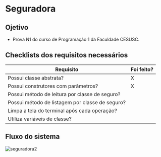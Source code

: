 # Seguradora

## Ojetivo
 
 - Prova N1 do curso de Programação 1 da Faculdade CESUSC.

## Checklists dos requisitos necessários

| Requisito | Foi feito? |
| --- | --- |
| Possui classe abstrata? | X |
| Possui construtores com parâmetros? | X |
| Possui método de leitura por classe de seguro? | |
| Possui método de listagem por classe de seguro? | |
| Limpa a tela do terminal após cada operação? | |
| Utiliza variáveis de classe? | |

## Fluxo do sistema

![seguradora2](https://user-images.githubusercontent.com/44556635/115316650-20856200-a150-11eb-96e0-fb5f6bbcb227.png)
